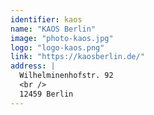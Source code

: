 ```yaml
---
identifier: kaos
name: "KAOS Berlin"
image: "photo-kaos.jpg"
logo: "logo-kaos.png"
link: "https://kaosberlin.de/"
address: |
  Wilhelminenhofstr. 92
  <br />
  12459 Berlin
---
```

